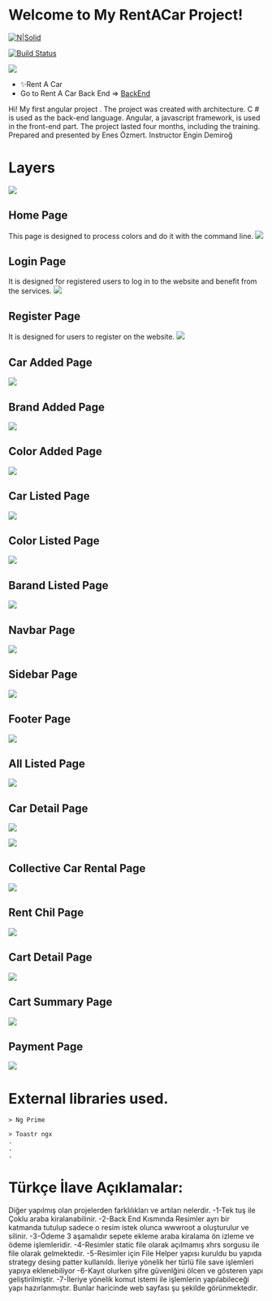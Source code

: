 # Welcome to My RentACar Project!

[![N|Solid](https://cldup.com/dTxpPi9lDf.thumb.png)](https://nodesource.com/products/nsolid)

[![Build Status](https://travis-ci.org/joemccann/dillinger.svg?branch=master)](https://travis-ci.org/joemccann/dillinger)

[![](https://lh3.googleusercontent.com/pw/ACtC-3fIWY32XlrPJjlotE1sSnkFhr8nUhsi4_2HkFWLA-4aSzPYjmslzftrnT9gb_osO9gYMZYqZyxijay3zNRK0fNcHdlPADBmHRmX8O0yae1zobrYrBwTUYytY0pdY-yQ0qI_MNstscxZqfE21yqlKvZf=w1920-h840-no?authuser=0)](https://lh3.googleusercontent.com/pw/ACtC-3fIWY32XlrPJjlotE1sSnkFhr8nUhsi4_2HkFWLA-4aSzPYjmslzftrnT9gb_osO9gYMZYqZyxijay3zNRK0fNcHdlPADBmHRmX8O0yae1zobrYrBwTUYytY0pdY-yQ0qI_MNstscxZqfE21yqlKvZf=w1920-h840-no?authuser=0)
- ✨Rent A Car
- Go to Rent A Car Back End => [BackEnd](https://github.com/enesozmert/ReCapProject "BackEnd")

Hi! My first angular project . The project was created with architecture. C # is used as the back-end language. Angular, a javascript framework, is used in the front-end part. The project lasted four months, including the training. 
Prepared and presented by Enes Özmert.
Instructor Engin Demiroğ

# Layers

[![](https://lh3.googleusercontent.com/pw/ACtC-3e7HV_KzJCqxzY44JpHSi5GFaDsIohA5P4PJz_iCt5tRH3UB7oEwmcBoAdDR7P-aVpG64ObB4qhj0aCGs5MlojOa2o5gIQS7c2p9YpYcXoYFGoFO2g6pXTvm8LP8kcTUbXlJ9nUjMPWLOndV7wmDIvb=w402-h665-no?authuser=0)](https://lh3.googleusercontent.com/pw/ACtC-3e7HV_KzJCqxzY44JpHSi5GFaDsIohA5P4PJz_iCt5tRH3UB7oEwmcBoAdDR7P-aVpG64ObB4qhj0aCGs5MlojOa2o5gIQS7c2p9YpYcXoYFGoFO2g6pXTvm8LP8kcTUbXlJ9nUjMPWLOndV7wmDIvb=w402-h665-no?authuser=0)

## Home Page

This page is designed to process colors and do it with the command line.
![](https://lh3.googleusercontent.com/pw/ACtC-3fo-kDLh7NEc7wstGIM6CZHY4RoLLiZZJJNH2soXpPw78VP76uRb0Nws5WypoGQOR3scOeTSfAlv9SgnUsr1DXrqEl72oG_uYTqeDt7lcknQ95zSaFPXgcsi083BhzfdP-X_kCBJK4rHBQRhyVUt7n4=w1897-h990-no?authuser=0)

## Login Page

It is designed for registered users to log in to the website and benefit from the services.
[![](https://lh3.googleusercontent.com/pw/ACtC-3e8_PvOXBVGzyjZmjdLcaH0VcoRqug9YS40yrHlk8H5UYDyGEYRs0BBUcSQJTpBjs4HiQYjJmi0gWQA4X99e60r8CySpmqh_y3HxngDrfdeNWfofnsefF0BbQ9Nes-BgtZ1TnR9YlIOMmBhuUP7zS6I=w1919-h990-no?authuser=0)](https://lh3.googleusercontent.com/pw/ACtC-3e8_PvOXBVGzyjZmjdLcaH0VcoRqug9YS40yrHlk8H5UYDyGEYRs0BBUcSQJTpBjs4HiQYjJmi0gWQA4X99e60r8CySpmqh_y3HxngDrfdeNWfofnsefF0BbQ9Nes-BgtZ1TnR9YlIOMmBhuUP7zS6I=w1919-h990-no?authuser=0)

## Register Page

It is designed for users to register on the website.
[![](https://lh3.googleusercontent.com/pw/ACtC-3fc6ItwcDenSVCxrBnWGXfdKhmgWK1kz4kmyaLHXeKyTlJInGSBe6MKVXdxGt4YkGKIMKZZJIn1lCquYM6Gfl88fV1jEOmHxY2rcXnj-n2HntfvcnTIng1SJRKzBx2-N7B_uJxHeq7JihgIkBDkjub3=w1897-h990-no?authuser=0)](https://lh3.googleusercontent.com/pw/ACtC-3fc6ItwcDenSVCxrBnWGXfdKhmgWK1kz4kmyaLHXeKyTlJInGSBe6MKVXdxGt4YkGKIMKZZJIn1lCquYM6Gfl88fV1jEOmHxY2rcXnj-n2HntfvcnTIng1SJRKzBx2-N7B_uJxHeq7JihgIkBDkjub3=w1897-h990-no?authuser=0)

## Car Added Page

[![](https://lh3.googleusercontent.com/pw/ACtC-3fLZQsz4Y_5xHyBGJSskRTi7T6nSvr4MUaCzdMcSDFNvrv01l1EG1VWKtRcnOaKQSVmaqTJmMYLlQLTRwK5AKWcYA-sSZrGfIg3L9oES855uj0i-Des2bCG3mrnFBhtYUWGyVM-vlz-Tbu3w-6nb0CO=w1915-h990-no?authuser=0)](https://lh3.googleusercontent.com/pw/ACtC-3fLZQsz4Y_5xHyBGJSskRTi7T6nSvr4MUaCzdMcSDFNvrv01l1EG1VWKtRcnOaKQSVmaqTJmMYLlQLTRwK5AKWcYA-sSZrGfIg3L9oES855uj0i-Des2bCG3mrnFBhtYUWGyVM-vlz-Tbu3w-6nb0CO=w1915-h990-no?authuser=0)
## Brand Added Page

[![](https://lh3.googleusercontent.com/pw/ACtC-3eDJPSKxORT9yH-nGLbdzReuPH0_d1KQu2_wu7aGHYqK1OgBuaPYCqe-xM-eLCjPqvh8uLBRtxl8OyDMhvEq9hrH7S9LRUSacEnzBYoyrULJLFaPIjSc919_0HxdZKWU45A9kss6y-QgvJl0au0igKs=w1919-h990-no?authuser=0)](https://lh3.googleusercontent.com/pw/ACtC-3eDJPSKxORT9yH-nGLbdzReuPH0_d1KQu2_wu7aGHYqK1OgBuaPYCqe-xM-eLCjPqvh8uLBRtxl8OyDMhvEq9hrH7S9LRUSacEnzBYoyrULJLFaPIjSc919_0HxdZKWU45A9kss6y-QgvJl0au0igKs=w1919-h990-no?authuser=0)
## Color Added Page

[![](https://lh3.googleusercontent.com/pw/ACtC-3c94OK0Kgt05BSHKF9aKOB1SUZ2FjfoPE9DWBAck15wcF5sNA9lGSYkP2Oyv5JrOMegSfRh1bxvgsFkZwjBeykW5VKDeHYw-K90LzpeWD0QSebiWLdnFfHCSr-NZd6KxhFbvw4hENnhQ304n98EnSG7=w1920-h987-no?authuser=0)](https://lh3.googleusercontent.com/pw/ACtC-3c94OK0Kgt05BSHKF9aKOB1SUZ2FjfoPE9DWBAck15wcF5sNA9lGSYkP2Oyv5JrOMegSfRh1bxvgsFkZwjBeykW5VKDeHYw-K90LzpeWD0QSebiWLdnFfHCSr-NZd6KxhFbvw4hENnhQ304n98EnSG7=w1920-h987-no?authuser=0)
## Car Listed Page

[![](https://lh3.googleusercontent.com/pw/ACtC-3dxvV_qUIV9JrCllhlwoYFgMxfbUuRX65uZ7gfJbj2e27NBZmQv8rR2PvHINoJW48o_1onHburc1a-jAoNK8Av2l8oHEo3g3xRxJ_nYulL5U0m6j56Y8RqJ7PFPsIHS8X2QYTVSLIHila2xHY-31eMj=w1894-h990-no?authuser=0)](https://lh3.googleusercontent.com/pw/ACtC-3dxvV_qUIV9JrCllhlwoYFgMxfbUuRX65uZ7gfJbj2e27NBZmQv8rR2PvHINoJW48o_1onHburc1a-jAoNK8Av2l8oHEo3g3xRxJ_nYulL5U0m6j56Y8RqJ7PFPsIHS8X2QYTVSLIHila2xHY-31eMj=w1894-h990-no?authuser=0)

## Color Listed Page

[![](https://lh3.googleusercontent.com/pw/ACtC-3cA6SwmNBdkRGR6RQD64EWW99LS6MEiv1_LhgaI6nH_5LFJisysIRf3zBJF_N8n0HJgIIioHJpyuc_M7-PtItboIHBfATeQHHZQu_qOGjRm6uBY2eCXP0oJ2BQlKTJArh22gM7hF_CMfhDzMIf9q_vA=w1900-h988-no?authuser=0)](https://lh3.googleusercontent.com/pw/ACtC-3cA6SwmNBdkRGR6RQD64EWW99LS6MEiv1_LhgaI6nH_5LFJisysIRf3zBJF_N8n0HJgIIioHJpyuc_M7-PtItboIHBfATeQHHZQu_qOGjRm6uBY2eCXP0oJ2BQlKTJArh22gM7hF_CMfhDzMIf9q_vA=w1900-h988-no?authuser=0)
## Barand Listed Page

[![](https://lh3.googleusercontent.com/pw/ACtC-3e6VJCfc_KhiPpunjV-h3FDMGUTkBGZcEw3mj8lV7P4uljh9AVyratJAikjcSdN-zYJ6I7UXJmOsqxH0mQvtysK3FNiIQRxLLFK6XMUEhA7Jq7JPJ_OVG_CsotMUlaTpGgRAzAM1iLwvSL1N2vRpUkX=w1895-h990-no?authuser=0)](https://lh3.googleusercontent.com/pw/ACtC-3e6VJCfc_KhiPpunjV-h3FDMGUTkBGZcEw3mj8lV7P4uljh9AVyratJAikjcSdN-zYJ6I7UXJmOsqxH0mQvtysK3FNiIQRxLLFK6XMUEhA7Jq7JPJ_OVG_CsotMUlaTpGgRAzAM1iLwvSL1N2vRpUkX=w1895-h990-no?authuser=0)
## Navbar Page

[![](https://lh3.googleusercontent.com/pw/ACtC-3fo-kDLh7NEc7wstGIM6CZHY4RoLLiZZJJNH2soXpPw78VP76uRb0Nws5WypoGQOR3scOeTSfAlv9SgnUsr1DXrqEl72oG_uYTqeDt7lcknQ95zSaFPXgcsi083BhzfdP-X_kCBJK4rHBQRhyVUt7n4=w1897-h990-no?authuser=0)](https://lh3.googleusercontent.com/pw/ACtC-3fo-kDLh7NEc7wstGIM6CZHY4RoLLiZZJJNH2soXpPw78VP76uRb0Nws5WypoGQOR3scOeTSfAlv9SgnUsr1DXrqEl72oG_uYTqeDt7lcknQ95zSaFPXgcsi083BhzfdP-X_kCBJK4rHBQRhyVUt7n4=w1897-h990-no?authuser=0)
## Sidebar Page

[![](https://lh3.googleusercontent.com/pw/ACtC-3dK0HUfQJEXkS2PlExDpK5HXu_zysFA5LLZyWDAfBAgueey_vfvZhkLMuFpnTUHlPNkQDlqOHzMuGcXwlzK5Kc4Kayzl1IpE3SgKzze3CF9rbPslPd2CL5bM2syzlZiAgxj0r1FGNNSjO2EXC7VTyOH=w1895-h990-no?authuser=0)](https://lh3.googleusercontent.com/pw/ACtC-3dK0HUfQJEXkS2PlExDpK5HXu_zysFA5LLZyWDAfBAgueey_vfvZhkLMuFpnTUHlPNkQDlqOHzMuGcXwlzK5Kc4Kayzl1IpE3SgKzze3CF9rbPslPd2CL5bM2syzlZiAgxj0r1FGNNSjO2EXC7VTyOH=w1895-h990-no?authuser=0)
## Footer Page

[![](https://lh3.googleusercontent.com/pw/ACtC-3fo-kDLh7NEc7wstGIM6CZHY4RoLLiZZJJNH2soXpPw78VP76uRb0Nws5WypoGQOR3scOeTSfAlv9SgnUsr1DXrqEl72oG_uYTqeDt7lcknQ95zSaFPXgcsi083BhzfdP-X_kCBJK4rHBQRhyVUt7n4=w1897-h990-no?authuser=0)](https://lh3.googleusercontent.com/pw/ACtC-3fo-kDLh7NEc7wstGIM6CZHY4RoLLiZZJJNH2soXpPw78VP76uRb0Nws5WypoGQOR3scOeTSfAlv9SgnUsr1DXrqEl72oG_uYTqeDt7lcknQ95zSaFPXgcsi083BhzfdP-X_kCBJK4rHBQRhyVUt7n4=w1897-h990-no?authuser=0)
## All Listed Page

[![](https://lh3.googleusercontent.com/pw/ACtC-3dh0vTtvKWDVeoKV3dvSJ9Jw9i3GE0BrLXzSdDH6Qjgj1YIipdyT0HF3EmZ45Y-zTeSDSuDfqHPIQjRBOATosPDAX_gM0THKENao0NoONY0YkogYQ2WBZdm_Yzj_-rkHmbXcnr4n3f81gJSDGhguYv9=w1888-h990-no?authuser=0)](https://lh3.googleusercontent.com/pw/ACtC-3dh0vTtvKWDVeoKV3dvSJ9Jw9i3GE0BrLXzSdDH6Qjgj1YIipdyT0HF3EmZ45Y-zTeSDSuDfqHPIQjRBOATosPDAX_gM0THKENao0NoONY0YkogYQ2WBZdm_Yzj_-rkHmbXcnr4n3f81gJSDGhguYv9=w1888-h990-no?authuser=0)
## Car Detail Page

[![](https://lh3.googleusercontent.com/pw/ACtC-3dz499wE-VMYF6gTaL07StYocdLLShfQ0r-EILfdsvxB-5mlwBLWQsfGCt15igY0fkko4rudNbVVmyWJ9ggWLDqxU2QbNbZ2jnRpWet6mSfh5IueO1J3mhM-OQNMMFFZ4jQ8aOHgFBn7pzic5NYUTVL=w1893-h990-no?authuser=0)](https://lh3.googleusercontent.com/pw/ACtC-3dz499wE-VMYF6gTaL07StYocdLLShfQ0r-EILfdsvxB-5mlwBLWQsfGCt15igY0fkko4rudNbVVmyWJ9ggWLDqxU2QbNbZ2jnRpWet6mSfh5IueO1J3mhM-OQNMMFFZ4jQ8aOHgFBn7pzic5NYUTVL=w1893-h990-no?authuser=0)

[![](https://lh3.googleusercontent.com/pw/ACtC-3dWIYTuBVpqaPSJbz5rEHAhlhjNEQ031u2T8d6IG5d4uKJ3p_1xM2KsDwtJa5vk-vWpIfi_m4eQkkGng8vGIk4lZ8VqtXG7_dpo5-v_bgDY5ak5WdBsmVsb2IBD7fRVzcyRFSApeoBkjI6usepgY2s8=w1893-h990-no?authuser=0)](https://lh3.googleusercontent.com/pw/ACtC-3dWIYTuBVpqaPSJbz5rEHAhlhjNEQ031u2T8d6IG5d4uKJ3p_1xM2KsDwtJa5vk-vWpIfi_m4eQkkGng8vGIk4lZ8VqtXG7_dpo5-v_bgDY5ak5WdBsmVsb2IBD7fRVzcyRFSApeoBkjI6usepgY2s8=w1893-h990-no?authuser=0)

## Collective Car Rental Page

[![](https://lh3.googleusercontent.com/pw/ACtC-3eSN_I81TrUZPR_zloGtrUy6KTFnEel-TVszj9GlTdlkRcoSvsyYVhV4Vy86xZRAcVboGIYV0MCzpazp11XVdC0bBvOPc8Lu88FMNT0OTTNag0XVkeU--rbgVXBhm8KxRilf5EBR2Cs4KCd9mBGiTZE=w1894-h990-no?authuser=0)](https://lh3.googleusercontent.com/pw/ACtC-3eSN_I81TrUZPR_zloGtrUy6KTFnEel-TVszj9GlTdlkRcoSvsyYVhV4Vy86xZRAcVboGIYV0MCzpazp11XVdC0bBvOPc8Lu88FMNT0OTTNag0XVkeU--rbgVXBhm8KxRilf5EBR2Cs4KCd9mBGiTZE=w1894-h990-no?authuser=0)
## Rent Chil Page

[![](https://lh3.googleusercontent.com/pw/ACtC-3eSN_I81TrUZPR_zloGtrUy6KTFnEel-TVszj9GlTdlkRcoSvsyYVhV4Vy86xZRAcVboGIYV0MCzpazp11XVdC0bBvOPc8Lu88FMNT0OTTNag0XVkeU--rbgVXBhm8KxRilf5EBR2Cs4KCd9mBGiTZE=w1894-h990-no?authuser=0)](https://lh3.googleusercontent.com/pw/ACtC-3eSN_I81TrUZPR_zloGtrUy6KTFnEel-TVszj9GlTdlkRcoSvsyYVhV4Vy86xZRAcVboGIYV0MCzpazp11XVdC0bBvOPc8Lu88FMNT0OTTNag0XVkeU--rbgVXBhm8KxRilf5EBR2Cs4KCd9mBGiTZE=w1894-h990-no?authuser=0)

## Cart Detail Page

[![](https://lh3.googleusercontent.com/pw/ACtC-3cSIzMaYBJ8cjnRh71lk4mD7G9Zg2fs-f1qq7hpTMx4XIRXvZrPbPYBFEY4PxletQEtdZxtP75Ganti7AfPEzEm4HpoDdeIOLmvaPzVN5uX6occbrN18mXEIujI_S3LwK8iwp_mu9CaibsICgBfaLYQ=w1898-h990-no?authuser=0)](https://lh3.googleusercontent.com/pw/ACtC-3cSIzMaYBJ8cjnRh71lk4mD7G9Zg2fs-f1qq7hpTMx4XIRXvZrPbPYBFEY4PxletQEtdZxtP75Ganti7AfPEzEm4HpoDdeIOLmvaPzVN5uX6occbrN18mXEIujI_S3LwK8iwp_mu9CaibsICgBfaLYQ=w1898-h990-no?authuser=0)
## Cart Summary Page

[![](https://lh3.googleusercontent.com/pw/ACtC-3cFBAzeCTTPRTIwrxdw0_sY2shDbCJZqk3FcLUjK1HMKRUQPWPNgbOrvKSnKCLGZqb16lcHcRWmaCVGjqM9PsD2ukNTBRlnEs6-k7Si2_aLEBVGcsgIVGVm1hp2mJ-rL0z4p9qKC8MmJ2wrTrYn4XQi=w1884-h990-no?authuser=0)](https://lh3.googleusercontent.com/pw/ACtC-3cFBAzeCTTPRTIwrxdw0_sY2shDbCJZqk3FcLUjK1HMKRUQPWPNgbOrvKSnKCLGZqb16lcHcRWmaCVGjqM9PsD2ukNTBRlnEs6-k7Si2_aLEBVGcsgIVGVm1hp2mJ-rL0z4p9qKC8MmJ2wrTrYn4XQi=w1884-h990-no?authuser=0)
## Payment Page

[![](https://lh3.googleusercontent.com/pw/ACtC-3chSFM21DJWDVUnjiaQ5TJtoJjHJppxdMMWJiY9DWAZSE2adsrr6JKJKtFUWagJ87SFnRLPBOKIfGVU51jmpvuAHPXWF_rFJ4C3SsYFABp4uvaAZlmO98mAJwrHPsva8QJ0CsZk-6Ebw_0OtNtHFkoh=w1898-h990-no?authuser=0)](https://lh3.googleusercontent.com/pw/ACtC-3chSFM21DJWDVUnjiaQ5TJtoJjHJppxdMMWJiY9DWAZSE2adsrr6JKJKtFUWagJ87SFnRLPBOKIfGVU51jmpvuAHPXWF_rFJ4C3SsYFABp4uvaAZlmO98mAJwrHPsva8QJ0CsZk-6Ebw_0OtNtHFkoh=w1898-h990-no?authuser=0)



# External libraries used.

	> Ng Prime

	> Toastr ngx
	.
	.
	.

# Türkçe İlave Açıklamalar:
Diğer yapılmış olan projelerden farklılıkları ve artıları nelerdir.
-1-Tek tuş ile Çoklu araba kiralanabilinir.
-2-Back End Kısmında Resimler ayrı bir katmanda tutulup sadece o resim istek olunca wwwroot a oluşturulur ve silinir.
-3-Ödeme 3 aşamalıdır sepete ekleme araba kiralama ön izleme ve ödeme işlemleridir.
-4-Resimler static file olarak açılmamış xhrs sorgusu ile file olarak gelmektedir.
-5-Resimler için File Helper yapısı kuruldu bu yapıda strategy desing patter kullanıldı. İleriye yönelik her türlü file save işlemleri yapıya eklenebiliyor
-6-Kayıt olurken şifre güvenlğini ölcen ve gösteren yapı geliştirilmiştir.
-7-İleriye yönelik komut istemi ile işlemlerin yapılabileceği yapı hazırlanmıştır.
Bunlar haricinde web sayfası şu şekilde görünmektedir.

